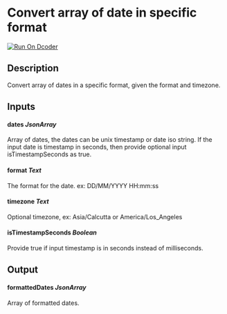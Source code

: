 # Convert array of date in specific format
[![Run On Dcoder](https://static-content.dcoder.tech/dcoder-assets/run-on-dcoder.svg)](https://code.dcoder.tech/feed/block/6154cb70ee9d4c44846403c1)

## Description
Convert array of dates in a specific format, given the format and timezone.

## Inputs
#### **dates**  *JsonArray*
Array of dates, the dates can be unix timestamp or date  iso string. If the input date is timestamp in seconds, then provide optional input isTimestampSeconds as true.
#### **format**  *Text*
The format for the date. ex: DD/MM/YYYY HH:mm:ss
#### **timezone**  *Text*
Optional timezone, ex: Asia/Calcutta or America/Los_Angeles
#### **isTimestampSeconds**  *Boolean*
Provide true if input timestamp is in seconds instead of milliseconds.

## Output
#### **formattedDates**  *JsonArray*
Array of formatted dates.

